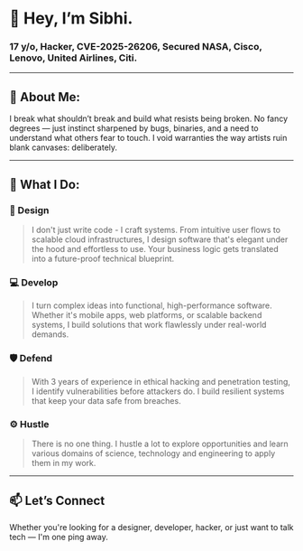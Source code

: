# 👋 Hey, I’m Sibhi.

### 17 y/o, Hacker, CVE-2025-26206, Secured NASA, Cisco, Lenovo, United Airlines, Citi.

---

## 🚀 About Me:

I break what shouldn’t break and build what resists being broken. No fancy degrees — just instinct sharpened by bugs, binaries, and a need to understand what others fear to touch. I void warranties the way artists ruin blank canvases: deliberately.

---

## 💼 What I Do:

### 🎨 Design
> I don't just write code - I craft systems. From intuitive user flows to scalable cloud infrastructures, I design software that's elegant under the hood and effortless to use. Your business logic gets translated into a future-proof technical blueprint.

### 💻 Develop
> I turn complex ideas into functional, high-performance software. Whether it's mobile apps, web platforms, or scalable backend systems, I build solutions that work flawlessly under real-world demands.

### 🛡️ Defend
> With 3 years of experience in ethical hacking and penetration testing, I identify vulnerabilities before attackers do. I build resilient systems that keep your data safe from breaches.

### ⚙️ Hustle
> There is no one thing. I hustle a lot to explore opportunities and learn various domains of science, technology and engineering to apply them in my work.

---

## 📫 Let’s Connect

Whether you're looking for a designer, developer, hacker, or just want to talk tech — I'm one ping away.
